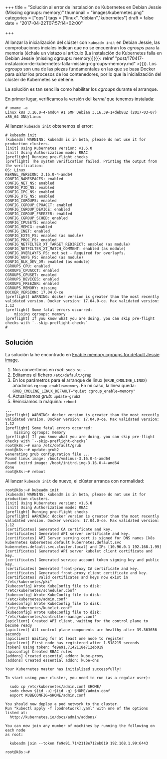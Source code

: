 +++
title = "Solución al error de instalación de Kubernetes en Debian Jessie (Missing cgroups: memory)"
thumbnail = "images/kubernetes.png"
categories = ["ops"]
tags = ["linux", "debian","kubernetes"]
draft = false
date = "2017-04-22T07:57:14+02:00"

+++

Al lanzar la inicialización del clúster con `kubeadm init` en Debian Jessie, las comprobaciones inciales indican que no se encuentran los _cgroups_ para la memoria (échale un vistazo al artículo [La instalación de Kubernetes falla en Debian Jessie (missing cgroups: memory)]({{< relref "post/170417-instalacion-de-kubernetes-falla-missing-cgroups-memory.md" >}})). Los _cgroups_ son una de las piezas fundamentales en las que se basa Docker para _aislar_ los procesos de los contenedores, por lo que la inicialización del clúster de Kubernetes se detiene.

La solución es tan sencilla como habilitar los _cgroups_ durante el arranque.

<!--more-->

En primer lugar, verificamos la versión del _kernel_ que tenemos instalada:

```shell
# uname -a
Linux k8s 3.16.0-4-amd64 #1 SMP Debian 3.16.39-1+deb8u2 (2017-03-07) x86_64 GNU/Linux
```

Al lanzar `kubeadm init` obtenemos el error:

```shell
# kubeadm init
[kubeadm] WARNING: kubeadm is in beta, please do not use it for production clusters.
[init] Using Kubernetes version: v1.6.0
[init] Using Authorization mode: RBAC
[preflight] Running pre-flight checks
[preflight] The system verification failed. Printing the output from the verification:
OS: Linux
KERNEL_VERSION: 3.16.0-4-amd64
CONFIG_NAMESPACES: enabled
CONFIG_NET_NS: enabled
CONFIG_PID_NS: enabled
CONFIG_IPC_NS: enabled
CONFIG_UTS_NS: enabled
CONFIG_CGROUPS: enabled
CONFIG_CGROUP_CPUACCT: enabled
CONFIG_CGROUP_DEVICE: enabled
CONFIG_CGROUP_FREEZER: enabled
CONFIG_CGROUP_SCHED: enabled
CONFIG_CPUSETS: enabled
CONFIG_MEMCG: enabled
CONFIG_INET: enabled
CONFIG_EXT4_FS: enabled (as module)
CONFIG_PROC_FS: enabled
CONFIG_NETFILTER_XT_TARGET_REDIRECT: enabled (as module)
CONFIG_NETFILTER_XT_MATCH_COMMENT: enabled (as module)
CONFIG_OVERLAYFS_FS: not set - Required for overlayfs.
CONFIG_AUFS_FS: enabled (as module)
CONFIG_BLK_DEV_DM: enabled (as module)
CGROUPS_CPU: enabled
CGROUPS_CPUACCT: enabled
CGROUPS_CPUSET: enabled
CGROUPS_DEVICES: enabled
CGROUPS_FREEZER: enabled
CGROUPS_MEMORY: missing
DOCKER_VERSION: 17.04.0-ce
[preflight] WARNING: docker version is greater than the most recently validated version. Docker version: 17.04.0-ce. Max validated version: 1.12
[preflight] Some fatal errors occurred:
	missing cgroups: memory
[preflight] If you know what you are doing, you can skip pre-flight checks with `--skip-preflight-checks`
#
```

## Solución

La solución la he encontrado en [Enable memory cgroups for default Jessie image](https://phabricator.wikimedia.org/T122734).

1. Nos convertimos en _root_: `sudo su -`
1. Editamos el fichero `/etc/default/grup`
1. En los parámetros para el arranque de linux (`GRUB_CMDLINE_LINUX`) añadimos `cgroup_enable=memory`. En mi caso, la línea queda: `GRUB_CMDLINE_LINUX_DEFAULT="quiet cgroup_enable=memory"`
1. Actualizamos _grub_: `update-grub2`
1. Reiniciamos la máquina: `reboot`

```shell
...
[preflight] WARNING: docker version is greater than the most recently validated version. Docker version: 17.04.0-ce. Max validated version: 1.12
[preflight] Some fatal errors occurred:
	missing cgroups: memory
[preflight] If you know what you are doing, you can skip pre-flight checks with `--skip-preflight-checks`
root@k8s:~# nano /etc/default/grub
root@k8s:~# update-grub2
Generating grub configuration file ...
Found linux image: /boot/vmlinuz-3.16.0-4-amd64
Found initrd image: /boot/initrd.img-3.16.0-4-amd64
done
root@k8s:~# reboot
```
Al lanzar `kubeadm init` de nuevo, el clúster arranca con normalidad:

```shell
root@k8s:~# kubeadm init
[kubeadm] WARNING: kubeadm is in beta, please do not use it for production clusters.
[init] Using Kubernetes version: v1.6.0
[init] Using Authorization mode: RBAC
[preflight] Running pre-flight checks
[preflight] WARNING: docker version is greater than the most recently validated version. Docker version: 17.04.0-ce. Max validated version: 1.12
[certificates] Generated CA certificate and key.
[certificates] Generated API server certificate and key.
[certificates] API Server serving cert is signed for DNS names [k8s kubernetes kubernetes.default kubernetes.default.svc kubernetes.default.svc.cluster.local] and IPs [10.96.0.1 192.168.1.99]
[certificates] Generated API server kubelet client certificate and key.
[certificates] Generated service account token signing key and public key.
[certificates] Generated front-proxy CA certificate and key.
[certificates] Generated front-proxy client certificate and key.
[certificates] Valid certificates and keys now exist in "/etc/kubernetes/pki"
[kubeconfig] Wrote KubeConfig file to disk: "/etc/kubernetes/scheduler.conf"
[kubeconfig] Wrote KubeConfig file to disk: "/etc/kubernetes/admin.conf"
[kubeconfig] Wrote KubeConfig file to disk: "/etc/kubernetes/kubelet.conf"
[kubeconfig] Wrote KubeConfig file to disk: "/etc/kubernetes/controller-manager.conf"
[apiclient] Created API client, waiting for the control plane to become ready
[apiclient] All control plane components are healthy after 39.363656 seconds
[apiclient] Waiting for at least one node to register
[apiclient] First node has registered after 1.518215 seconds
[token] Using token: fe9e91.7142118e712eb019
[apiconfig] Created RBAC rules
[addons] Created essential addon: kube-proxy
[addons] Created essential addon: kube-dns

Your Kubernetes master has initialized successfully!

To start using your cluster, you need to run (as a regular user):

  sudo cp /etc/kubernetes/admin.conf $HOME/
  sudo chown $(id -u):$(id -g) $HOME/admin.conf
  export KUBECONFIG=$HOME/admin.conf

You should now deploy a pod network to the cluster.
Run "kubectl apply -f [podnetwork].yaml" with one of the options listed at:
  http://kubernetes.io/docs/admin/addons/

You can now join any number of machines by running the following on each node
as root:

  kubeadm join --token fe9e91.7142118e712eb019 192.168.1.99:6443

root@k8s:~#
```